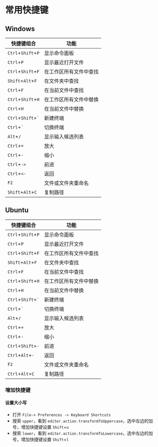 # 常用快捷键

## Windows

| 快捷键组合 | 功能 |
| --- | --- |
| `Ctrl`+`Shift`+`P` | 显示命令面板 |
| `Ctrl`+`P` | 显示最近打开文件 |
| `Ctrl`+`Shift`+`F` | 在工作区所有文件中查找 |
| `Shift`+`Alt`+`F` | 在文件夹中查找 |
| `Ctrl`+`F` | 在当前文件中查找 |
| `Ctrl`+`Shift`+`H` | 在工作区所有文件中替换 |
| `Ctrl`+`H` | 在当前文件中替换 |
| `Ctrl`+`Shift`+`` ` `` | 新建终端 |
| `Ctrl`+`` ` `` | 切换终端 |
| `Alt`+`/` | 显示输入候选列表 |
| `Ctrl`+`=` | 放大 |
| `Ctrl`+`-` | 缩小 |
| `Ctrl`+`->` | 前进 |
| `Ctrl`+`<-` | 返回 |
| `F2` | 文件或文件夹重命名 |
| `Shift`+`Alt`+`C` | 复制路径 |

## Ubuntu

| 快捷键组合 | 功能 |
| --- | --- |
| `Ctrl`+`Shift`+`P` | 显示命令面板 |
| `Ctrl`+`P` | 显示最近打开文件 |
| `Ctrl`+`Shift`+`F` | 在工作区所有文件中查找 |
| `Shift`+`Alt`+`F` | 在文件夹中查找 |
| `Ctrl`+`F` | 在当前文件中查找 |
| `Ctrl`+`Shift`+`H` | 在工作区所有文件中替换 |
| `Ctrl`+`H` | 在当前文件中替换 |
| `Ctrl`+`Shift`+`` ` `` | 新建终端 |
| `Ctrl`+`` ` `` | 切换终端 |
| `Alt`+`/` | 显示输入候选列表 |
| `Ctrl`+`=` | 放大 |
| `Ctrl`+`-` | 缩小 |
| `Ctrl`+`Shift`+`-` | 前进 |
| `Ctrl`+`Alt`+`-` | 返回 |
| `F2` | 文件或文件夹重命名 |
| `Ctrl`+`Alt`+`C` | 复制路径 |

### 增加快捷键

#### 设置大小写

- 打开 `File-> Preferences -> Keyboard Shortcuts`
- 搜索 `upper`，看到 `editor.action.transformToUppercase`，选中左边的加号，增加快捷键设置 `Shift`+`u`
- 搜索 `lower`，看到 `editor.action.transformToLowercase`，选中左边的加号，增加快捷键设置 `Shift`+`l`

